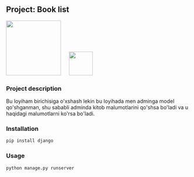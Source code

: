 ## Project: Book list



<img src="https://www.djangoproject.com/m/img/logos/django-logo-negative.png" width="150">
&emsp;
<img src="https://upload.wikimedia.org/wikipedia/commons/thumb/c/c3/Python-logo-notext.svg/1200px-Python-logo-notext.svg.png" width="65">

### Project description

Bu loyiham birichisiga o'xshash lekin bu loyihada men adminga model qo'shganman, shu sababli adminda kitob malumotlarini qo'shsa bo'ladi va u haqidagi malumotlarni ko'rsa bo'ladi. 

### Installation

```bash or another
pip install django
```
### Usage

```bash or another
python manage.py runserver
```